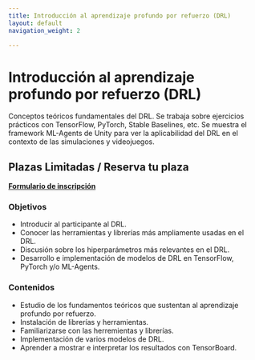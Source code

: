 ```yaml
---
title: Introducción al aprendizaje profundo por refuerzo (DRL)
layout: default
navigation_weight: 2

---
```


# Introducción al aprendizaje profundo por refuerzo (DRL)

Conceptos teóricos fundamentales del DRL. Se trabaja sobre ejercicios prácticos con TensorFlow, PyTorch, Stable Baselines, etc. Se muestra el framework ML-Agents  de Unity para ver la aplicabilidad del DRL en el contexto de las simulaciones y videojuegos.


## Plazas Limitadas / Reserva tu plaza
[**Formulario de inscripción**](https://forms.gle/LTZmEm6vzCd7Bkxq9)

### Objetivos
- Introducir al participante al DRL.
- Conocer las herramientas y librerías más ampliamente usadas en el DRL.
- Discusión sobre los hiperparámetros más relevantes en el DRL.
- Desarrollo e implementación de modelos de DRL en TensorFlow, PyTorch y/o ML-Agents.

### Contenidos
- Estudio de los fundamentos teóricos que sustentan al aprendizaje profundo por refuerzo.
- Instalación de librerías y herramientas.
- Familiarizarse con las herremientas y librerías.
- Implementación de varios modelos de DRL.
- Aprender a mostrar e interpretar los resultados con TensorBoard.

### 
### 


